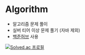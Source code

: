 # Algorithm
- 알고리즘 문제 풀이
- 실버 티어 이상 문제 풀기 (자바 제외)
- [백준허브](https://chrome.google.com/webstore/detail/%EB%B0%B1%EC%A4%80%ED%97%88%EB%B8%8Cbaekjoonhub/ccammcjdkpgjmcpijpahlehmapgmphmk?hl=ko
) 사용


[![Solved.ac
프로필](http://mazassumnida.wtf/api/v2/generate_badge?boj=butter_cheese)](https://solved.ac/butter_cheese)


